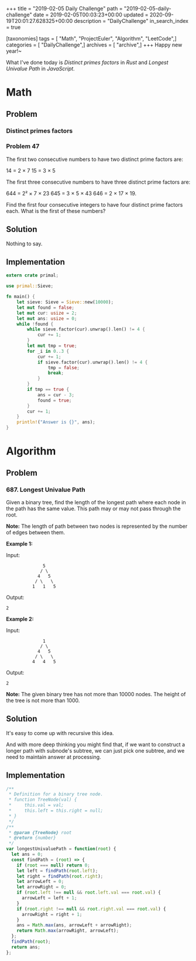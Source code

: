 +++
title = "2019-02-05 Daily Challenge"
path = "2019-02-05-daily-challenge"
date = 2019-02-05T00:03:23+00:00
updated = 2020-09-19T20:01:27.628325+00:00
description = "DailyChallenge"
in_search_index = true

[taxonomies]
tags = [ "Math", "ProjectEuler", "Algorithm", "LeetCode",]
categories = [ "DailyChallenge",]
archives = [ "archive",]
+++
Happy new year!~

What I've done today is *Distinct primes factors* in *Rust* and *Longest Univalue Path* in *JavaScript*.

<!-- more -->

# Math

## Problem

### Distinct primes factors

### Problem 47

The first two consecutive numbers to have two distinct prime factors are:

14 = 2 × 7
15 = 3 × 5

The first three consecutive numbers to have three distinct prime factors are:

644 = 2² × 7 × 23
645 = 3 × 5 × 43
646 = 2 × 17 × 19.

Find the first four consecutive integers to have four distinct prime factors each. What is the first of these numbers?

## Solution

Nothing to say.

## Implementation

```rust
extern crate primal;

use primal::Sieve;

fn main() {
    let sieve: Sieve = Sieve::new(10000);
    let mut found = false;
    let mut cur: usize = 2;
    let mut ans: usize = 0;
    while !found {
        while sieve.factor(cur).unwrap().len() != 4 {
            cur += 1;
        }
        let mut tmp = true;
        for _i in 0..3 {
            cur += 1;
            if sieve.factor(cur).unwrap().len() != 4 {
                tmp = false;
                break;
            }
        }
        if tmp == true {
            ans = cur - 3;
            found = true;
        }
        cur += 1;
    } 
    println!("Answer is {}", ans);
}
```

# Algorithm

## Problem

### 687. Longest Univalue Path

Given a binary tree, find the length of the longest path where each node in the path has the same value. This path may or may not pass through the root.

**Note:** The length of path between two nodes is represented by the number of edges between them.

**Example 1:**

Input:

```
              5
             / \
            4   5
           / \   \
          1   1   5
```



Output:

```
2
```



**Example 2:**

Input:

```
              1
             / \
            4   5
           / \   \
          4   4   5
```



Output:

```
2
```



**Note:** The given binary tree has not more than 10000 nodes. The height of the tree is not more than 1000.

## Solution

It's easy to come up with recursive this idea.

And with more deep thinking you might find that, if we want to construct a longer path with subnode's subtree, we can just pick one subtree, and we need to maintain answer at processing.

## Implementation

```js
/**
 * Definition for a binary tree node.
 * function TreeNode(val) {
 *     this.val = val;
 *     this.left = this.right = null;
 * }
 */
/**
 * @param {TreeNode} root
 * @return {number}
 */
var longestUnivaluePath = function(root) {
  let ans = 0;
  const findPath = (root) => {
    if (root === null) return 0;
    let left = findPath(root.left);
    let right = findPath(root.right);
    let arrowLeft = 0;
    let arrowRight = 0;
    if (root.left !== null && root.left.val === root.val) {
      arrowLeft = left + 1;
    }
    if (root.right !== null && root.right.val === root.val) {
      arrowRight = right + 1;
    }
    ans = Math.max(ans, arrowLeft + arrowRight);
    return Math.max(arrowRight, arrowLeft);
  };
  findPath(root);
  return ans;
};
```